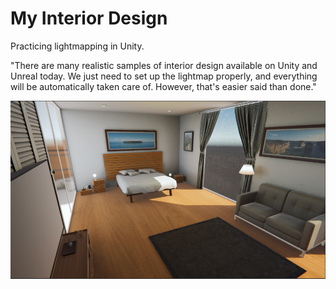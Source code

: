 # My Interior Design
Practicing lightmapping in Unity. 

"There are many realistic samples of interior design available on Unity and Unreal today. We just need to set up the lightmap properly, and everything will be automatically taken care of. However, that's easier said than done."

![](Docs/Imgs/1687025227043.png)